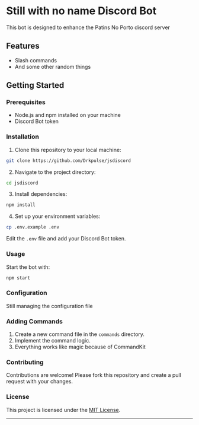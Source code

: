 # Still with no name Discord Bot

This bot is designed to enhance the Patins No Porto discord server

## Features

- Slash commands
- And some other random things

## Getting Started

### Prerequisites

- Node.js and npm installed on your machine
- Discord Bot token

### Installation

1. Clone this repository to your local machine:

```bash
git clone https://github.com/Drkpulse/jsdiscord
```

2. Navigate to the project directory:

```bash
cd jsdiscord
```

3. Install dependencies:

```bash
npm install
```

4. Set up your environment variables:

```bash
cp .env.example .env
```

Edit the `.env` file and add your Discord Bot token.

### Usage

Start the bot with:

```bash
npm start
```

### Configuration

Still managing the configuration file

### Adding Commands

1. Create a new command file in the `commands` directory.
2. Implement the command logic.
3. Everything works like magic because of CommandKit

### Contributing

Contributions are welcome! Please fork this repository and create a pull request with your changes.

### License

This project is licensed under the [MIT License](LICENSE).

---

 

